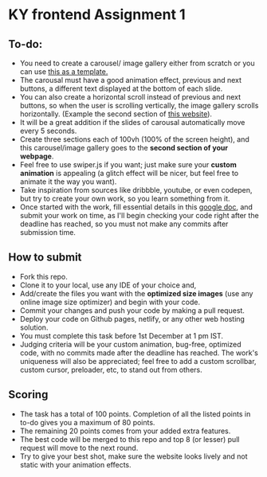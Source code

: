 # KY frontend Assignment 1
## To-do:
* You need to create a carousel/ image gallery either from scratch or you can use [this as a template.](https://github.com/yashrajbharti/Pixi-displacement-carousal)
* The carousal must have a good animation effect, previous and next buttons, a different text displayed at the bottom of each slide.
* You can also create a horizontal scroll instead of previous and next buttons, so when the user is scrolling vertically, the image gallery scrolls horizontally. (Example the second section of [this website](https://www.cyberpunk.net/in/en/)).
* It will be a great addition if the slides of carousal automatically move every 5 seconds.
* Create three sections each of 100vh (100% of the screen height), and this carousel/image gallery goes to the **second section of your webpage**.
* Feel free to use swiper.js if you want; just make sure your **custom animation** is appealing (a glitch effect will be nicer, but feel free to animate it the way you want).
* Take inspiration from sources like dribbble, youtube, or even codepen, but try to create your own work, so you learn something from it.
* Once started with the work, fill essential details in this [google doc](https://docs.google.com/document/d/1cRPZsjbYsvZxjy9LjtxH4Fq09hDLtHeXVc8w3B2ZGNE/edit?usp=sharing), and submit your work on time, as I'll begin checking your code right after the deadline has reached, so you must not make any commits after submission time.

## How to submit
* Fork this repo.
* Clone it to your local, use any IDE of your choice and, 
* Add/create the files you want with the **optimized size images** (use any online image size optimizer) and begin with your code.
* Commit your changes and push your code by making a pull request.
* Deploy your code on Github pages, netlify, or any other web hosting solution.
* You must complete this task before 1st December at 1 pm IST.
* Judging criteria will be your custom animation, bug-free, optimized code, with no commits made after the deadline has reached. The work's uniqueness will also be appreciated; feel free to add a custom scrollbar, custom cursor, preloader, etc, to stand out from others.
  
## Scoring
* The task has a total of 100 points. Completion of all the listed points in to-do gives you a maximum of 80 points.
* The remaining 20 points comes from your added extra features.
* The best code will be merged to this repo and top 8 (or lesser) pull request will move to the next round.
* Try to give your best shot, make sure the website looks lively and not static with your animation effects.
